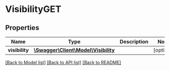 # VisibilityGET

## Properties
Name | Type | Description | Notes
------------ | ------------- | ------------- | -------------
**visibility** | [**\Swagger\Client\Model\Visibility**](Visibility.md) |  | [optional] 

[[Back to Model list]](../README.md#documentation-for-models) [[Back to API list]](../README.md#documentation-for-api-endpoints) [[Back to README]](../README.md)


